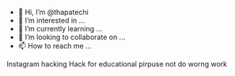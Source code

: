 - 👋 Hi, I’m @thapatechi
- 👀 I’m interested in ...
- 🌱 I’m currently learning ...
- 💞️ I’m looking to collaborate on ...
- 📫 How to reach me ...

<!---
thapatechi/thapatechi is a ✨ special ✨ repository because its `README.md` (this file) appears on your GitHub profile.
You can click the Preview link to take a look at your changes.
--->
Instagram hacking
Hack for educational pirpuse not do worng work
